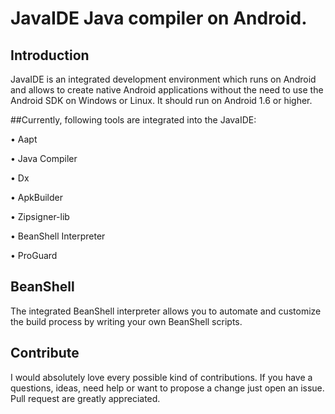 # JavaIDE Java compiler on Android.

## Introduction
JavaIDE is an integrated development environment which runs on Android and allows to create native Android applications without the need to use the Android SDK on Windows or Linux. It should run on Android 1.6 or higher.

##Currently, following tools are integrated into the JavaIDE:

• Aapt

• Java Compiler

• Dx

• ApkBuilder

• Zipsigner-lib

• BeanShell Interpreter

• ProGuard

## BeanShell
The integrated BeanShell interpreter allows you to automate and customize the build process by writing your own BeanShell scripts.

## Contribute
I would absolutely love every possible kind of contributions. If you
have a questions, ideas, need help or want to propose a change just open
an issue. Pull request are greatly appreciated.